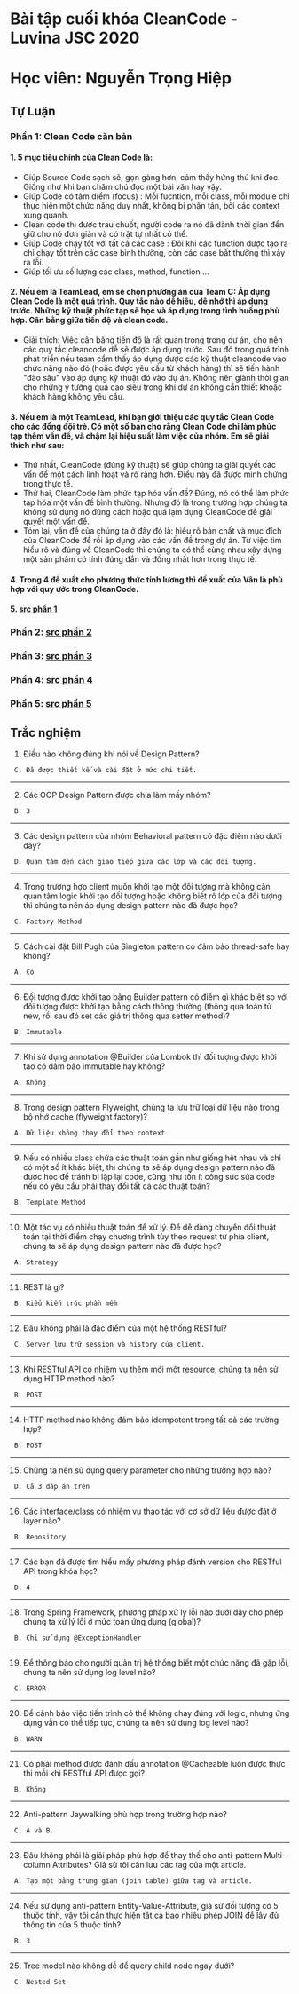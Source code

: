# Bài tập cuối khóa CleanCode - Luvina JSC 2020
# Học viên: Nguyễn Trọng Hiệp


## Tự Luận

### Phần 1: Clean Code căn bản

#### 1. 5 mục tiêu chính của Clean Code là:
 - Giúp Source Code sạch sẽ, gọn gàng hơn, cảm thấy hứng thú khi đọc. Giống như khi bạn chăm chú đọc một bài văn hay vậy. 
 - Giúp Code có tâm điểm (focus) : Mỗi fucntion, mỗi class, mỗi module chỉ thực hiện một chức năng duy nhất, không bị phân tán, bởi các context xung quanh.
 - Clean code thì được trau chuốt, người code ra nó đã dành thời gian đển giữ cho nó đơn giản và có trật tự nhất có thể.
 - Giúp Code chạy tốt với tất cả các case : Đôi khi các function được tạo ra chỉ chạy tốt trên các case bình thường, còn các case bất thường thì xảy ra lỗi.
 - Giúp tối ưu số lượng các class, method, function ...

#### 2. Nếu em là TeamLead, em sẽ chọn phương án của Team C: Áp dụng Clean Code là một quá trình. Quy tắc nào dễ hiểu, dễ nhớ thì áp dụng trước. Những kỹ thuật phức tạp sẽ học và áp dụng trong tình huống phù hợp. Cân bằng giữa tiến độ và clean code.
  - Giải thích: Việc cân bằng tiến độ là rất quan trọng trong dự án, cho nên các quy tắc cleancode dễ sẽ được áp dụng trước. Sau đó trong quá trình phát triển nếu team cẩm thấy áp dụng được các kỹ thuật cleancode vào chức năng nào đó (hoặc được yêu cầu từ khách hàng) thì sẽ tiến hành "đào sâu" vào áp dụng kỹ thuật đó vào dự án. Không nên giành thời gian cho những ý tưởng quá cao siêu trong khi dự án không cần thiết khoặc khách hàng không yêu cầu.

#### 3. Nếu em là một TeamLead, khi bạn giới thiệu các quy tắc Clean Code cho các đồng đội trẻ. Có một số bạn cho rằng Clean Code chỉ làm phức tạp thêm vấn đề, và chậm lại hiệu suất làm việc của nhóm. Em sẽ giải thích như sau:
 - Thứ nhất, CleanCode (đúng kỹ thuật) sẽ giúp chúng ta giải quyết các vấn đề một cách linh hoạt và rõ ràng hơn. Điều này đã được minh chứng trong thực tế.
 - Thứ hai, CleanCode làm phức tạp hóa vấn đề? Đúng, nó có thể làm phức tạp hóa một vấn đề bình thường. Nhưng đó là trong trường hợp chúng ta không sử dụng nó đúng cách hoặc quá lạm dụng CleanCode để giải quyết một vấn đề.
 - Tóm lại, vấn đề của chúng ta ở đây đó là: hiểu rõ bản chất và mục đích của CleanCode để rồi áp dụng vào các vấn đề trong dự án. Từ việc tìm hiểu rõ và đúng về CleanCode thì chúng ta có thể cùng nhau xây dựng một sản phẩm có tính đúng đắn và đồng nhất hơn trong thực tế.

#### 4. Trong 4 đề xuất cho phương thức tính lương thì đề xuất của Vân là phù hợp với quy ước trong CleanCode.

#### 5. [src phần 1](https://github.com/hiepsummer98/CleanCodeTest/tree/master/sourcecode/phan1)

### Phần 2: [src phần 2](https://github.com/hiepsummer98/CleanCodeTest/tree/master/sourcecode/phan2)
### Phần 3: [src phần 3](https://github.com/hiepsummer98/CleanCodeTest/tree/master/sourcecode/phan3)
### Phần 4: [src phần 4](https://github.com/hiepsummer98/CleanCodeTest/tree/master/sourcecode/phan4)
### Phần 5: [src phần 5](https://github.com/hiepsummer98/CleanCodeTest/tree/master/sourcecode/phan5)

## Trắc nghiệm
1. Điều nào không đúng khi nói về Design Pattern?
  ```
   C. Đã được thiết kế và cài đặt ở mức chi tiết.
  ```
---

2. Các OOP Design Pattern được chia làm mấy nhóm?
  ```
   B. 3
  ```
---

3. Các design pattern của nhóm Behavioral pattern có đặc điểm nào dưới đây?
  ```
   D. Quan tâm đến cách giao tiếp giữa các lớp và các đối tượng.
  ```
---

4. Trong trường hợp client muốn khởi tạo một đối tượng mà không cần quan tâm logic khởi tạo đối tượng hoặc không biết rõ lớp của đối tượng thì chúng ta nên áp dụng design pattern nào đã được học?
  ```
   C. Factory Method
  ```
---

5. Cách cài đặt Bill Pugh của Singleton pattern có đảm bảo thread-safe hay không?
  ```
   A. Có
  ```
---

6. Đối tượng được khởi tạo bằng Builder pattern có điểm gì khác biệt so với đối tượng được khởi tạo bằng cách thông thường (thông qua toán tử new, rồi sau đó set các giá trị thông qua setter method)?
  ```
   B. Immutable
  ```
---

7. Khi sử dụng annotation @Builder của Lombok thì đối tượng được khởi tạo có đảm bảo immutable hay không?
  ```
   A. Không
  ```
---

8. Trong design pattern Flyweight, chúng ta lưu trữ loại dữ liệu nào trong bộ nhớ cache (flyweight factory)?
  ```
   A. Dữ liệu không thay đổi theo context
  ```
---

9. Nếu có nhiều class chứa các thuật toán gần như giống hệt nhau và chỉ có một số ít khác biệt, thì chúng ta sẽ áp dụng design pattern nào đã được học để tránh bị lặp lại code, cũng như tốn ít công sức sửa code nếu có yêu cầu phải thay đổi tất cả các thuật toán?
  ```
   B. Template Method
  ```
---

10. Một tác vụ có nhiều thuật toán để xử lý. Để dễ dàng chuyển đổi thuật toán tại thời điểm chạy chương trình tùy theo request từ phía client, chúng ta sẽ áp dụng design pattern nào đã được học?
  ```
   A. Strategy
  ```
---

11. REST là gì?
  ```
   B. Kiểu kiến trúc phần mềm
  ```
---

12. Đâu không phải là đặc điểm của một hệ thống RESTful?
  ```
   C. Server lưu trữ session và history của client.
  ```
---

13. Khi RESTful API có nhiệm vụ thêm mới một resource, chúng ta nên sử dụng HTTP method nào?
  ```
   B. POST
  ```
---

14. HTTP method nào không đảm bảo idempotent trong tất cả các trường hợp?
  ```
   B. POST
  ```
---

15. Chúng ta nên sử dụng query parameter cho những trường hợp nào?
  ```
   D. Cả 3 đáp án trên
  ```
---

16. Các interface/class có nhiệm vụ thao tác với cơ sở dữ liệu được đặt ở layer nào?
  ```
   B. Repository
  ```
---

17. Các bạn đã được tìm hiểu mấy phương pháp đánh version cho RESTful API trong khóa học?
  ```
   D. 4
  ```
---

18. Trong Spring Framework, phương pháp xử lý lỗi nào dưới đây cho phép chúng ta xử lý lỗi ở mức toàn ứng dụng (global)?
  ```
   B. Chỉ sử dụng @ExceptionHandler
  ```
---

19. Để thông báo cho người quản trị hệ thống biết một chức năng đã gặp lỗi, chúng ta nên sử dụng log level nào?
  ```
   C. ERROR
  ```
---

20. Để cảnh báo việc tiến trình có thể không chạy đúng với logic, nhưng ứng dụng vẫn có thể tiếp tục, chúng ta nên sử dụng log level nào?
  ```
   B. WARN
  ```
---

21. Có phải method được đánh dấu annotation @Cacheable luôn được thực thi mỗi khi RESTful API được gọi?
  ```
   B. Không
  ```
---

22. Anti-pattern Jaywalking phù hợp trong trường hợp nào?
  ```
   C. A và B.
  ```
---

23. Đâu không phải là giải pháp phù hợp để thay thế cho anti-pattern Multi-column Attributes? Giả sử tôi cần lưu các tag của một article.
  ```
   A. Tạo một bảng trung gian (join table) giữa tag và article.
  ```
---

24. Nếu sử dụng anti-pattern Entity-Value-Attribute, giả sử đối tượng có 5 thuộc tính, vậy tôi cần thực hiện tất cả bao nhiêu phép JOIN để lấy đủ thông tin của 5 thuộc tính?
  ```
   B. 3
  ```
---

25. Tree model nào không dễ để query child node ngay dưới?
  ```
   C. Nested Set
  ```
